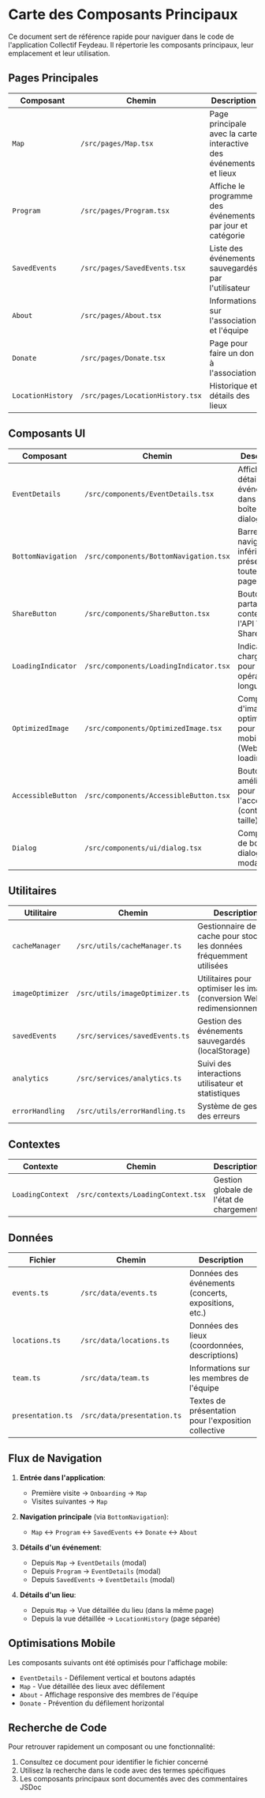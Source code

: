 # Carte des Composants Principaux

Ce document sert de référence rapide pour naviguer dans le code de l'application Collectif Feydeau. Il répertorie les composants principaux, leur emplacement et leur utilisation.

## Pages Principales

| Composant | Chemin | Description |
|-----------|--------|-------------|
| `Map` | `/src/pages/Map.tsx` | Page principale avec la carte interactive des événements et lieux |
| `Program` | `/src/pages/Program.tsx` | Affiche le programme des événements par jour et catégorie |
| `SavedEvents` | `/src/pages/SavedEvents.tsx` | Liste des événements sauvegardés par l'utilisateur |
| `About` | `/src/pages/About.tsx` | Informations sur l'association et l'équipe |
| `Donate` | `/src/pages/Donate.tsx` | Page pour faire un don à l'association |
| `LocationHistory` | `/src/pages/LocationHistory.tsx` | Historique et détails des lieux |

## Composants UI

| Composant | Chemin | Description |
|-----------|--------|-------------|
| `EventDetails` | `/src/components/EventDetails.tsx` | Affiche les détails d'un événement dans une boîte de dialogue |
| `BottomNavigation` | `/src/components/BottomNavigation.tsx` | Barre de navigation inférieure présente sur toutes les pages |
| `ShareButton` | `/src/components/ShareButton.tsx` | Bouton pour partager un contenu via l'API Web Share |
| `LoadingIndicator` | `/src/components/LoadingIndicator.tsx` | Indicateur de chargement pour les opérations longues |
| `OptimizedImage` | `/src/components/OptimizedImage.tsx` | Composant d'image optimisé pour le mobile (WebP, lazy loading) |
| `AccessibleButton` | `/src/components/AccessibleButton.tsx` | Bouton amélioré pour l'accessibilité (contraste, taille) |
| `Dialog` | `/src/components/ui/dialog.tsx` | Composant de boîte de dialogue modal |

## Utilitaires

| Utilitaire | Chemin | Description |
|------------|--------|-------------|
| `cacheManager` | `/src/utils/cacheManager.ts` | Gestionnaire de cache pour stocker les données fréquemment utilisées |
| `imageOptimizer` | `/src/utils/imageOptimizer.ts` | Utilitaires pour optimiser les images (conversion WebP, redimensionnement) |
| `savedEvents` | `/src/services/savedEvents.ts` | Gestion des événements sauvegardés (localStorage) |
| `analytics` | `/src/services/analytics.ts` | Suivi des interactions utilisateur et statistiques |
| `errorHandling` | `/src/utils/errorHandling.ts` | Système de gestion des erreurs |

## Contextes

| Contexte | Chemin | Description |
|----------|--------|-------------|
| `LoadingContext` | `/src/contexts/LoadingContext.tsx` | Gestion globale de l'état de chargement |

## Données

| Fichier | Chemin | Description |
|---------|--------|-------------|
| `events.ts` | `/src/data/events.ts` | Données des événements (concerts, expositions, etc.) |
| `locations.ts` | `/src/data/locations.ts` | Données des lieux (coordonnées, descriptions) |
| `team.ts` | `/src/data/team.ts` | Informations sur les membres de l'équipe |
| `presentation.ts` | `/src/data/presentation.ts` | Textes de présentation pour l'exposition collective |

## Flux de Navigation

1. **Entrée dans l'application**:
   - Première visite → `Onboarding` → `Map`
   - Visites suivantes → `Map`

2. **Navigation principale** (via `BottomNavigation`):
   - `Map` ↔ `Program` ↔ `SavedEvents` ↔ `Donate` ↔ `About`

3. **Détails d'un événement**:
   - Depuis `Map` → `EventDetails` (modal)
   - Depuis `Program` → `EventDetails` (modal)
   - Depuis `SavedEvents` → `EventDetails` (modal)

4. **Détails d'un lieu**:
   - Depuis `Map` → Vue détaillée du lieu (dans la même page)
   - Depuis la vue détaillée → `LocationHistory` (page séparée)

## Optimisations Mobile

Les composants suivants ont été optimisés pour l'affichage mobile:
- `EventDetails` - Défilement vertical et boutons adaptés
- `Map` - Vue détaillée des lieux avec défilement
- `About` - Affichage responsive des membres de l'équipe
- `Donate` - Prévention du défilement horizontal

## Recherche de Code

Pour retrouver rapidement un composant ou une fonctionnalité:
1. Consultez ce document pour identifier le fichier concerné
2. Utilisez la recherche dans le code avec des termes spécifiques
3. Les composants principaux sont documentés avec des commentaires JSDoc

